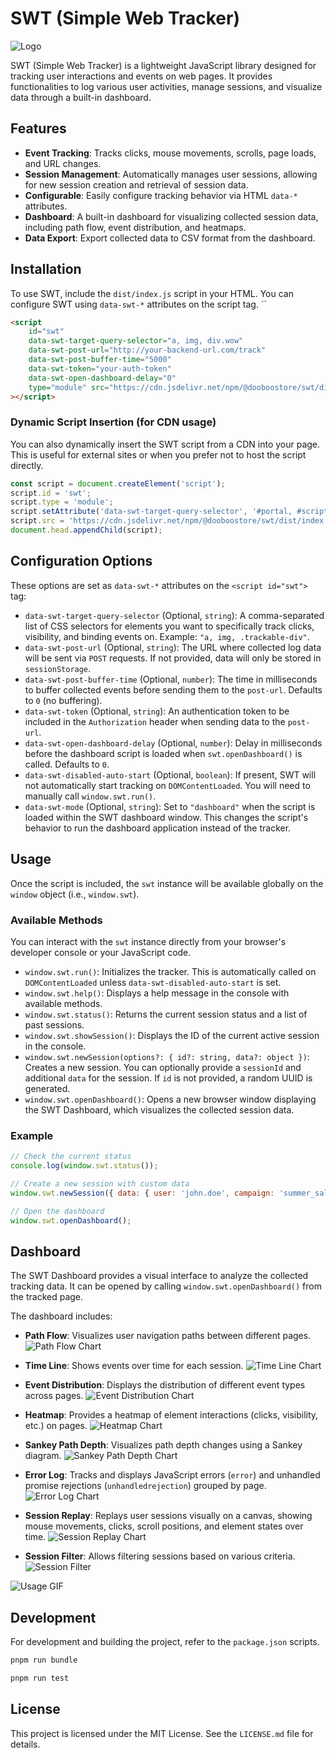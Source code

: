 # SWT (Simple Web Tracker)

![Logo](document/assets/logo.png)

SWT (Simple Web Tracker) is a lightweight JavaScript library designed for tracking user interactions and events on web pages. It provides functionalities to log various user activities, manage sessions, and visualize data through a built-in dashboard.

## Features

*   **Event Tracking**: Tracks clicks, mouse movements, scrolls, page loads, and URL changes.
*   **Session Management**: Automatically manages user sessions, allowing for new session creation and retrieval of session data.
*   **Configurable**: Easily configure tracking behavior via HTML `data-*` attributes.
*   **Dashboard**: A built-in dashboard for visualizing collected session data, including path flow, event distribution, and heatmaps.
*   **Data Export**: Export collected data to CSV format from the dashboard.

## Installation

To use SWT, include the `dist/index.js` script in your HTML. You can configure SWT using `data-swt-*` attributes on the script tag.
``
```html
<script
    id="swt"
    data-swt-target-query-selector="a, img, div.wow"
    data-swt-post-url="http://your-backend-url.com/track"
    data-swt-post-buffer-time="5000"
    data-swt-token="your-auth-token"
    data-swt-open-dashboard-delay="0"
    type="module" src="https://cdn.jsdelivr.net/npm/@dooboostore/swt/dist/index.min.js"
></script>
```

### Dynamic Script Insertion (for CDN usage)

You can also dynamically insert the SWT script from a CDN into your page. This is useful for external sites or when you prefer not to host the script directly.

```javascript
const script = document.createElement('script');
script.id = 'swt';
script.type = 'module';
script.setAttribute('data-swt-target-query-selector', '#portal, #scriptHolder, #home_banner, #viewport-box');
script.src = 'https://cdn.jsdelivr.net/npm/@dooboostore/swt/dist/index.min.js';
document.head.appendChild(script);
```

## Configuration Options

These options are set as `data-swt-*` attributes on the `<script id="swt">` tag:

*   `data-swt-target-query-selector` (Optional, `string`): A comma-separated list of CSS selectors for elements you want to specifically track clicks, visibility, and binding events on. Example: `"a, img, .trackable-div"`.
*   `data-swt-post-url` (Optional, `string`): The URL where collected log data will be sent via `POST` requests. If not provided, data will only be stored in `sessionStorage`.
*   `data-swt-post-buffer-time` (Optional, `number`): The time in milliseconds to buffer collected events before sending them to the `post-url`. Defaults to `0` (no buffering).
*   `data-swt-token` (Optional, `string`): An authentication token to be included in the `Authorization` header when sending data to the `post-url`.
*   `data-swt-open-dashboard-delay` (Optional, `number`): Delay in milliseconds before the dashboard script is loaded when `swt.openDashboard()` is called. Defaults to `0`.
*   `data-swt-disabled-auto-start` (Optional, `boolean`): If present, SWT will not automatically start tracking on `DOMContentLoaded`. You will need to manually call `window.swt.run()`.
*   `data-swt-mode` (Optional, `string`): Set to `"dashboard"` when the script is loaded within the SWT dashboard window. This changes the script's behavior to run the dashboard application instead of the tracker.

## Usage

Once the script is included, the `swt` instance will be available globally on the `window` object (i.e., `window.swt`).

### Available Methods

You can interact with the `swt` instance directly from your browser's developer console or your JavaScript code.

*   `window.swt.run()`: Initializes the tracker. This is automatically called on `DOMContentLoaded` unless `data-swt-disabled-auto-start` is set.
*   `window.swt.help()`: Displays a help message in the console with available methods.
*   `window.swt.status()`: Returns the current session status and a list of past sessions.
*   `window.swt.showSession()`: Displays the ID of the current active session in the console.
*   `window.swt.newSession(options?: { id?: string, data?: object })`: Creates a new session. You can optionally provide a `sessionId` and additional `data` for the session. If `id` is not provided, a random UUID is generated.
*   `window.swt.openDashboard()`: Opens a new browser window displaying the SWT Dashboard, which visualizes the collected session data.

### Example

```javascript
// Check the current status
console.log(window.swt.status());

// Create a new session with custom data
window.swt.newSession({ data: { user: 'john.doe', campaign: 'summer_sale' } });

// Open the dashboard
window.swt.openDashboard();
```

## Dashboard

The SWT Dashboard provides a visual interface to analyze the collected tracking data. It can be opened by calling `window.swt.openDashboard()` from the tracked page.

The dashboard includes:

*   **Path Flow**: Visualizes user navigation paths between different pages.
    ![Path Flow Chart](document/assets/path-flow.png)

*   **Time Line**: Shows events over time for each session.
    ![Time Line Chart](document/assets/time-line.png)

*   **Event Distribution**: Displays the distribution of different event types across pages.
    ![Event Distribution Chart](document/assets/event-distribution.png)

*   **Heatmap**: Provides a heatmap of element interactions (clicks, visibility, etc.) on pages.
    ![Heatmap Chart](document/assets/heatmap.png)

*   **Sankey Path Depth**: Visualizes path depth changes using a Sankey diagram.
    ![Sankey Path Depth Chart](document/assets/path-depth-sankey.png)

*   **Error Log**: Tracks and displays JavaScript errors (`error`) and unhandled promise rejections (`unhandledrejection`) grouped by page.
    ![Error Log Chart](document/assets/error-log.png)

*   **Session Replay**: Replays user sessions visually on a canvas, showing mouse movements, clicks, scroll positions, and element states over time.
    ![Session Replay Chart](document/assets/session-replay.gif)

*   **Session Filter**: Allows filtering sessions based on various criteria.
    ![Session Filter](document/assets/session-filter.png)

![Usage GIF](document/assets/use.gif)

## Development

For development and building the project, refer to the `package.json` scripts.

```bash
pnpm run bundle

pnpm run test
```

## License

This project is licensed under the MIT License. See the `LICENSE.md` file for details.